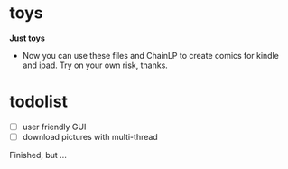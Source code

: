 # toys

**Just toys**

- Now you can use these files and ChainLP to create comics for kindle and ipad. Try on your own risk, thanks.

# todolist
- [ ] user friendly GUI
- [ ] download pictures with multi-thread

Finished, but ...
